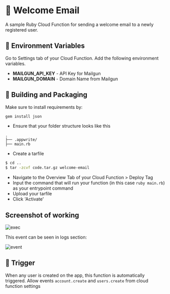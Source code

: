 # 📧 Welcome Email 
A sample Ruby Cloud Function for sending a welcome email to a newly registered user.

## 📝 Environment Variables
Go to Settings tab of your Cloud Function. Add the following environment variables.

* **MAILGUN_API_KEY** -  API Key for Mailgun
* **MAILGUN_DOMAIN** - Domain Name from Mailgun

## 🚀 Building and Packaging
Make sure to install requirements by:
```ruby
gem install json
```

* Ensure that your folder structure looks like this 
```
.
├── .appwrite/
├── main.rb
```

* Create a tarfile

```bash
$ cd ..
$ tar -zcvf code.tar.gz welcome-email
```

* Navigate to the Overview Tab of your Cloud Function > Deploy Tag
* Input the command that will run your function (in this case `ruby main.rb`) as your entrypoint command
* Upload your tarfile 
* Click 'Activate'

## Screenshot of working

![exec](https://user-images.githubusercontent.com/73291466/136646754-70c344ad-8bee-4f2b-ab89-2ab80a4e8864.png)

This event can be seen in logs section:

![event](https://user-images.githubusercontent.com/73291466/136650182-2b3cef2d-1752-4ebd-acbb-173c650fe8f2.png)


## 🎯 Trigger

When any user is created on the app, this function is automatically triggered. Allow events `account.create` and `users.create` from cloud function settings
